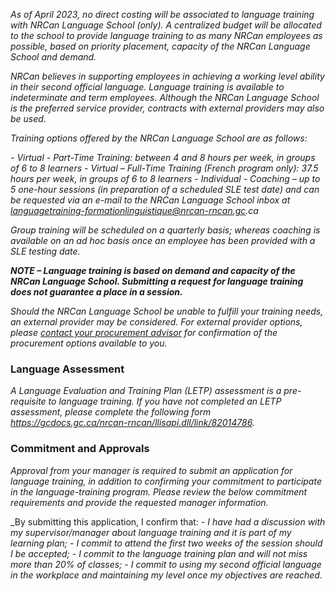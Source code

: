 ﻿_As of April 2023, no direct costing will be associated to language training with NRCan Language School (only). A centralized budget will be allocated to the school to provide language training to as many NRCan employees as possible, based on priority placement, capacity of the NRCan Language School and demand._

_NRCan believes in supporting employees in achieving a working level ability in their second official language. Language training is available to indeterminate and term employees. Although the NRCan Language School is the preferred service provider, contracts with external providers may also be used._

_Training options offered by the NRCan Language School are as follows:_

_- Virtual - Part-Time Training: between 4 and 8 hours per week, in groups of 6 to 8 learners_
_- Virtual – Full-Time Training (French program only): 37.5 hours per week, in groups of 6 to 8 learners_
_- Individual - Coaching – up to 5 one-hour sessions (in preparation of a scheduled SLE test date) and can be requested via an e-mail to the NRCan Language School inbox at languagetraining-formationlinguistique@nrcan-rncan.gc.ca_

_Group training will be scheduled on a quarterly basis; whereas coaching is available on an ad hoc basis once an employee has been provided with a SLE testing date._

**_NOTE – Language training is based on demand and capacity of the NRCan Language School. Submitting a request for language training does not guarantee a place in a session._**

_Should the NRCan Language School be unable to fulfill your training needs, an external provider may be considered. For external provider options, please_ [_contact your procurement advisor_](https://gcdocs.gc.ca/nrcan-rncan/llisapi.dll/link/19125621) _for confirmation of the procurement options available to you._


### Language Assessment

_A Language Evaluation and Training Plan (LETP) assessment is a pre-requisite to language training. If you have not completed an LETP assessment, please complete the following form https://gcdocs.gc.ca/nrcan-rncan/llisapi.dll/link/82014786._

### Commitment and Approvals

_Approval from your manager is required to submit an application for language training, in addition to confirming your commitment to participate in the language-training program. Please review the below commitment requirements and provide the requested manager information._

_By submitting this application, I confirm that:
_- I have had a discussion with my supervisor/manager about language training and it is part of my learning plan;_
_- I commit to attend the first two weeks of the session should I be accepted;_
_- I commit to the language training plan and will not miss more than 20% of classes;_
_- I commit to using my second official language in the workplace and maintaining my level once my objectives are reached._
